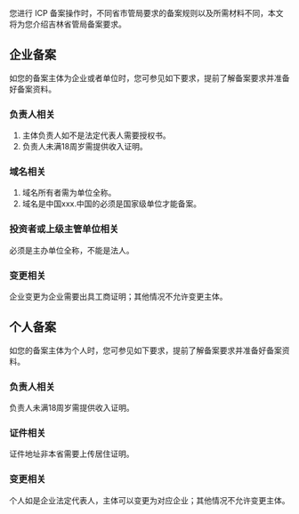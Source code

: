 
您进行 ICP 备案操作时，不同省市管局要求的备案规则以及所需材料不同，本文将为您介绍吉林省管局备案要求。

## 企业备案
如您的备案主体为企业或者单位时，您可参见如下要求，提前了解备案要求并准备好备案资料。

### 负责人相关
1. 主体负责人如不是法定代表人需要授权书。
2. 负责人未满18周岁需提供收入证明。

### 域名相关
1. 域名所有者需为单位全称。
2. 域名是中国xxx.中国的必须是国家级单位才能备案。

### 投资者或上级主管单位相关
必须是主办单位全称，不能是法人。


### 变更相关
企业变更为企业需要出具工商证明；其他情况不允许变更主体。


## 个人备案
如您的备案主体为个人时，您可参见如下要求，提前了解备案要求并准备好备案资料。
### 负责人相关
负责人未满18周岁需提供收入证明。

### 证件相关
证件地址非本省需要上传居住证明。

### 变更相关
个人如是企业法定代表人，主体可以变更为对应企业；其他情况不允许变更主体。
